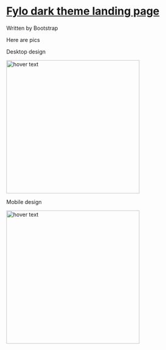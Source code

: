 # [Fylo dark theme landing page](https://shavla.github.io/Frontend-Mentor-Examples/Fylo%20dark%20theme%20landing%20page%20master/)
Written by Bootstrap

Here are pics
<p align="center">
  <p>Desktop design</p>
  <img src="https://res.cloudinary.com/dz209s6jk/image/upload/v1554379663/Challenges/dljq5wd6tj1r8hjulezy.jpg" width="350" title="hover text">
  <p>Mobile design</p>
  <img src="https://res.cloudinary.com/dz209s6jk/image/upload/v1554379663/Challenges/vhzltnlud5noaxwwxgum.jpg" width="350" title="hover text">
</p>
